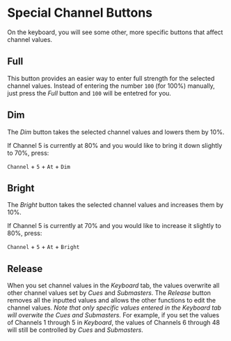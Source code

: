 # Special Channel Buttons

On the keyboard, you will see some other, more specific buttons that affect channel values.

## Full

This button provides an easier way to enter full strength for the selected channel values. Instead of entering the number `100` (for 100%) manually, just press the *Full* button and `100` will be entetred for you.

## Dim

The *Dim* button takes the selected channel values and lowers them by 10%.

If Channel 5 is currently at 80% and you would like to bring it down slightly to 70%, press:

`Channel` + `5` + `At` + `Dim`

## Bright

The *Bright* button takes the selected channel values and increases them by 10%.

If Channel 5 is currently at 70% and you would like to increase it slightly to 80%, press:

`Channel` + `5` + `At` + `Bright`

## Release

When you set channel values in the *Keyboard* tab, the values overwrite all other channel values set by *Cues* and *Submasters*. The *Release* button removes all the inputted values and allows the other functions to edit the channel values. *Note that only specific values entered in the Keyboard tab will overwite the Cues and Submasters.*
For example, if you set the values of Channels 1 through 5 in *Keyboard*, the values of Channels 6 through 48 will still be controlled by *Cues* and *Submasters*.